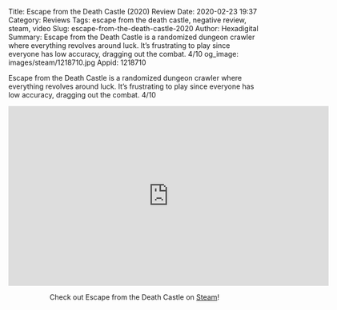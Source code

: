 Title: Escape from the Death Castle (2020) Review
Date: 2020-02-23 19:37
Category: Reviews
Tags: escape from the death castle, negative review, steam, video
Slug: escape-from-the-death-castle-2020
Author: Hexadigital
Summary: Escape from the Death Castle is a randomized dungeon crawler where everything revolves around luck. It’s frustrating to play since everyone has low accuracy, dragging out the combat. 4/10
og_image: images/steam/1218710.jpg
Appid: 1218710

Escape from the Death Castle is a randomized dungeon crawler where everything revolves around luck. It’s frustrating to play since everyone has low accuracy, dragging out the combat. 4/10

<center><iframe src="https://www.youtube.com/embed/8RPgMtg2z8A?feature=oembed" allow="accelerometer; autoplay; encrypted-media; gyroscope; picture-in-picture" width="640" height="360" frameborder="0"></iframe>

Check out Escape from the Death Castle on [Steam](https://store.steampowered.com/app/1218710/?curator_clanid=34633900)!</center>